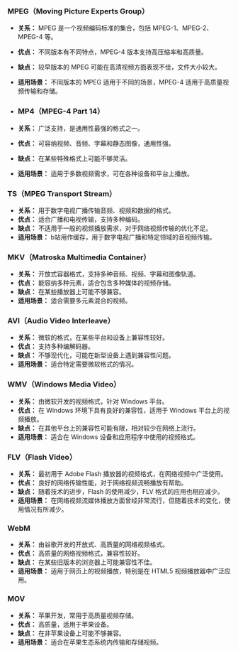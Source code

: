 ### MPEG（Moving Picture Experts Group）
- **关系：** MPEG 是一个视频编码标准的集合，包括 MPEG-1、MPEG-2、MPEG-4 等。
- **优点：** 不同版本有不同特点，MPEG-4 版本支持高压缩率和高质量。
- **缺点：** 较早版本的 MPEG 可能在高清视频方面表现不佳，文件大小较大。
- **适用场景：** 不同版本的 MPEG 适用于不同的场景，MPEG-4 适用于高质量视频传输和存储。

- ### MP4（MPEG-4 Part 14）
- **关系：** 广泛支持，是通用性最强的格式之一。
- **优点：** 可容纳视频、音频、字幕和静态图像，通用性强。
- **缺点：** 在某些特殊格式上可能不够灵活。
- **适用场景：** 适用于多数视频需求，可在各种设备和平台上播放。

### TS（MPEG Transport Stream）
- **关系：** 用于数字电视广播传输音频、视频和数据的格式。
- **优点：** 适合广播和电视传输，支持多种编码。
- **缺点：** 不适用于一般的视频播放需求，对于网络视频传输的优化不足。
- **适用场景：** b站用作缓存，用于数字电视广播和特定领域的音视频传输。

### MKV（Matroska Multimedia Container）
- **关系：** 开放式容器格式，支持多种音频、视频、字幕和图像轨道。
- **优点：** 能容纳多种元素，适合包含多种媒体的视频存储。
- **缺点：** 在某些播放器上可能不够兼容。
- **适用场景：** 适合需要多元素混合的视频。

### AVI（Audio Video Interleave）
- **关系：** 微软的格式，在某些平台和设备上兼容性较好。
- **优点：** 支持多种编解码器。
- **缺点：** 不够现代化，可能在新型设备上遇到兼容性问题。
- **适用场景：** 适合特定需要微软格式的情况。

### WMV（Windows Media Video）
- **关系：** 由微软开发的视频格式，针对 Windows 平台。
- **优点：** 在 Windows 环境下具有良好的兼容性，适用于 Windows 平台上的视频播放。
- **缺点：** 在其他平台上的兼容性可能有限，相对较少在网络上流行。
- **适用场景：** 适合在 Windows 设备和应用程序中使用的视频格式。

### FLV（Flash Video）
- **关系：** 最初用于 Adobe Flash 播放器的视频格式，在网络视频中广泛使用。
- **优点：** 良好的网络传输性能，对于网络视频流畅播放有帮助。
- **缺点：** 随着技术的进步，Flash 的使用减少，FLV 格式的应用也相应减少。
- **适用场景：** 在网络视频流媒体播放方面曾经非常流行，但随着技术的变化，使用情况有所减少。

### WebM
- **关系：** 由谷歌开发的开放式、高质量的网络视频格式。
- **优点：** 高质量的网络视频格式，兼容性较好。
- **缺点：** 在某些旧版本的浏览器上可能兼容性不佳。
- **适用场景：** 适用于网页上的视频播放，特别是在 HTML5 视频播放器中广泛应用。

### MOV
- **关系：** 苹果开发，常用于高质量视频存储。
- **优点：** 高质量，适用于苹果设备。
- **缺点：** 在非苹果设备上可能不够兼容。
- **适用场景：** 适合在苹果生态系统内传输和存储视频。

